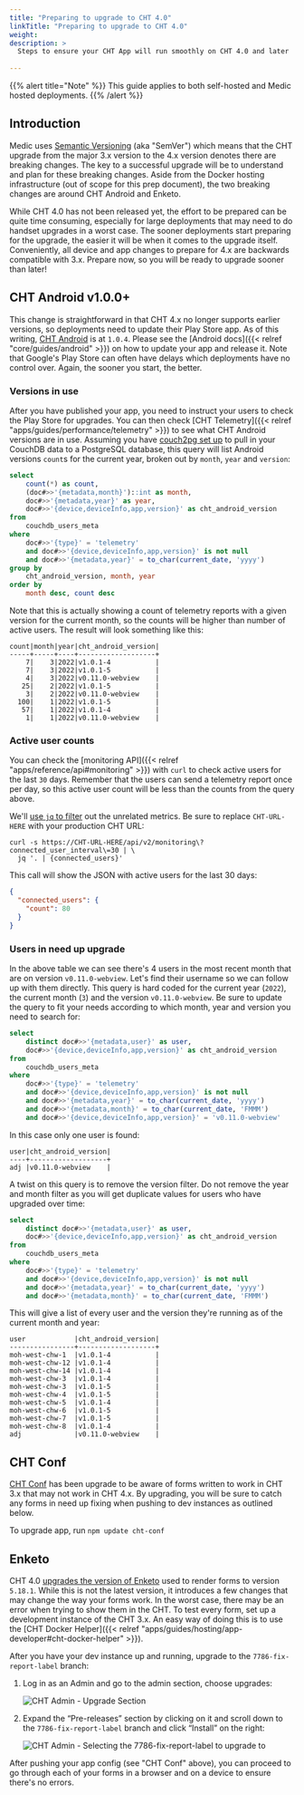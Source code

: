 ```yaml
---
title: "Preparing to upgrade to CHT 4.0"
linkTitle: "Preparing to upgrade to CHT 4.0"
weight:
description: >
  Steps to ensure your CHT App will run smoothly on CHT 4.0 and later
  
---
```


{{% alert title="Note" %}} This guide applies to both self-hosted and Medic hosted deployments. {{% /alert %}}

## Introduction

Medic uses [Semantic Versioning](https://en.wikipedia.org/wiki/Semver#Semantic_versioning) (aka "SemVer") which means that the CHT upgrade from the major 3.x version to the 4.x version denotes there are breaking changes. The key to a successful upgrade will be to understand and plan for these breaking changes. Aside from the Docker hosting infrastructure (out of scope for this prep document), the two breaking changes are around CHT Android and Enketo.

While CHT 4.0 has not been released yet, the effort to be prepared can be quite time consuming, especially for large deployments that may need to do handset upgrades in a worst case.  The sooner deployments start preparing for the upgrade, the easier it will be when it comes to the upgrade itself.  Conveniently, all device and app changes to prepare for 4.x are backwards compatible with 3.x. Prepare now, so you will be ready to upgrade sooner than later!

## CHT Android v1.0.0+ 

This change is straightforward in that CHT 4.x no longer supports earlier versions, so deployments need to update their Play Store app. As of this writing, [CHT Android](https://github.com/medic/cht-android/) is at `1.0.4`.  Please see the [Android docs]({{< relref "core/guides/android" >}}) on how to update your app and release it.  Note that Google's Play Store can often have delays which deployments have no control over. Again, the sooner you start, the better.

### Versions in use

After you have published your app, you need to instruct your users to check the Play Store for upgrades. You can then check [CHT Telemetry]({{< relref "apps/guides/performance/telemetry" >}})  to see what CHT Android versions are in use. Assuming you have [couch2pg set up](https://github.com/medic/couch2pg) to pull in your CouchDB data to a PostgreSQL database, this query will list Android versions `count`s for the current year, broken out by `month`, `year` and `version`:

```sql
select 
	count(*) as count,
	(doc#>>'{metadata,month}')::int as month,
	doc#>>'{metadata,year}' as year, 
	doc#>>'{device,deviceInfo,app,version}' as cht_android_version
from 
	couchdb_users_meta 
where 
	doc#>>'{type}' = 'telemetry'  
	and doc#>>'{device,deviceInfo,app,version}' is not null 
	and doc#>>'{metadata,year}' = to_char(current_date, 'yyyy')
group by 
	cht_android_version, month, year
order by 
	month desc, count desc
```

Note that this is actually showing a count of telemetry reports with a given version for the current month, so the counts will be higher than number of active users. The result will look something like this:

```
count|month|year|cht_android_version|
-----+-----+----+-------------------+
    7|    3|2022|v1.0.1-4           |
    7|    3|2022|v1.0.1-5           |
    4|    3|2022|v0.11.0-webview    |
   25|    2|2022|v1.0.1-5           |
    3|    2|2022|v0.11.0-webview    |
  100|    1|2022|v1.0.1-5           |
   57|    1|2022|v1.0.1-4           |
    1|    1|2022|v0.11.0-webview    |
```


### Active user counts

You can check the [monitoring API]({{< relref "apps/reference/api#monitoring" >}}) with `curl` to check active users for the last `30` days.  Remember that the users can send a telemetry report once per day, so this active user count will be less than the counts from the query above. 

We'll [use `jq` to filter](https://stedolan.github.io/jq/) out the unrelated metrics.  Be sure to replace `CHT-URL-HERE` with your production CHT URL:

```shell
curl -s https://CHT-URL-HERE/api/v2/monitoring\?connected_user_interval\=30 | \
  jq '. | {connected_users}'
```

This call will show the JSON with active users for the last 30 days:

```json
{
  "connected_users": {
    "count": 80
  }
}
```

### Users in need up upgrade

In the above table we can see there's 4 users in the most recent month that are on version `v0.11.0-webview`. Let's find their username so we can follow up with them directly.  This query is hard coded for the current year (`2022`), the current month (`3`) and the version `v0.11.0-webview`. Be sure to update the query to fit your needs according to which month, year and version you need to search for:

```sql
select 
	distinct doc#>>'{metadata,user}' as user, 
	doc#>>'{device,deviceInfo,app,version}' as cht_android_version
from 
	couchdb_users_meta 
where 
	doc#>>'{type}' = 'telemetry'  
	and doc#>>'{device,deviceInfo,app,version}' is not null 
	and doc#>>'{metadata,year}' = to_char(current_date, 'yyyy')
	and doc#>>'{metadata,month}' = to_char(current_date, 'FMMM')
	and doc#>>'{device,deviceInfo,app,version}' = 'v0.11.0-webview'
```

In this case only one user is found:

```
user|cht_android_version|
----+-------------------+
adj |v0.11.0-webview    |
```

A twist on this query is to remove the version filter. Do not remove the year and month filter as you will get duplicate values for users who have upgraded over time:

```sql
select 
	distinct doc#>>'{metadata,user}' as user, 
	doc#>>'{device,deviceInfo,app,version}' as cht_android_version
from 
	couchdb_users_meta 
where 
	doc#>>'{type}' = 'telemetry'  
	and doc#>>'{device,deviceInfo,app,version}' is not null 
	and doc#>>'{metadata,year}' = to_char(current_date, 'yyyy')
	and doc#>>'{metadata,month}' = to_char(current_date, 'FMMM')
```

This will give a list of every user and the version they're running as of the current month and year:

```
user            |cht_android_version|
----------------+-------------------+
moh-west-chw-1  |v1.0.1-4           |
moh-west-chw-12 |v1.0.1-4           |
moh-west-chw-14 |v1.0.1-4           |
moh-west-chw-3  |v1.0.1-4           |
moh-west-chw-3  |v1.0.1-5           |
moh-west-chw-4  |v1.0.1-5           |
moh-west-chw-5  |v1.0.1-4           |
moh-west-chw-6  |v1.0.1-5           |
moh-west-chw-7  |v1.0.1-5           |
moh-west-chw-8  |v1.0.1-4           |
adj             |v0.11.0-webview    |
```

## CHT Conf

[CHT Conf](https://github.com/medic/cht-conf/) has been upgrade to be aware of forms written to work in CHT 3.x that may not work in CHT 4.x.  By upgrading, you will be sure to catch any forms in need up fixing when pushing to dev instances as outlined below.

To upgrade app, run `npm update cht-conf`

## Enketo 

CHT 4.0 [upgrades the version of Enketo](https://github.com/medic/cht-core/pull/7256) used to render forms to version `5.18.1`. While this is not the latest version, it introduces a few changes that may change the way your forms work. In the worst case, there may be an error when trying to show them in the CHT.  To test every form, set up a development instance of the CHT 3.x.  An easy way of doing this is to use the [CHT Docker Helper]({{< relref "apps/guides/hosting/app-developer#cht-docker-helper" >}}).  

After you have your dev instance up and running, upgrade to the `7786-fix-report-label` branch:

1. Log in as an Admin and go to the admin section, choose upgrades:

   ![CHT Admin - Upgrade Section](admin-upgrades.png)

2. Expand the “Pre-releases” section by clicking on it and scroll down to the `7786-fix-report-label` branch and click “Install” on the right:

   ![CHT Admin - Selecting the 7786-fix-report-label to upgrade to](select-branch.png)

After pushing your app config (see "CHT Conf" above), you can proceed to go through each of your forms in a browser and on a device to ensure there's no errors.


